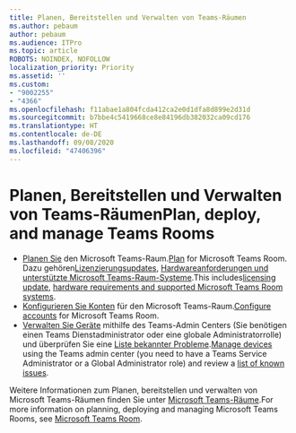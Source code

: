 ```yaml
---
title: Planen, Bereitstellen und Verwalten von Teams-Räumen
ms.author: pebaum
author: pebaum
ms.audience: ITPro
ms.topic: article
ROBOTS: NOINDEX, NOFOLLOW
localization_priority: Priority
ms.assetid: ''
ms.custom:
- "9002255"
- "4366"
ms.openlocfilehash: f11abae1a804fcda412ca2e0d1dfa8d899e2d31d
ms.sourcegitcommit: b7bbe4c5419668ce8e84196db382032ca09cd176
ms.translationtype: HT
ms.contentlocale: de-DE
ms.lasthandoff: 09/08/2020
ms.locfileid: "47406396"
---
```

# <a name="plan-deploy-and-manage-teams-rooms"></a><span data-ttu-id="68205-102">Planen, Bereitstellen und Verwalten von Teams-Räumen</span><span class="sxs-lookup"><span data-stu-id="68205-102">Plan, deploy, and manage Teams Rooms</span></span>

- <span data-ttu-id="68205-103">[Planen Sie](https://docs.microsoft.com/microsoftteams/rooms/rooms-plan) den Microsoft Teams-Raum.</span><span class="sxs-lookup"><span data-stu-id="68205-103">[Plan](https://docs.microsoft.com/microsoftteams/rooms/rooms-plan)  for Microsoft Teams Room.</span></span> <span data-ttu-id="68205-104">Dazu gehören[Lizenzierungsupdates](https://docs.microsoft.com/microsoftteams/rooms/rooms-licensing), [Hardwareanforderungen und unterstützte Microsoft Teams-Raum-Systeme](https://docs.microsoft.com/microsoftteams/rooms/requirements#hardware-requirements).</span><span class="sxs-lookup"><span data-stu-id="68205-104">This includes[licensing update](https://docs.microsoft.com/microsoftteams/rooms/rooms-licensing), [hardware requirements and supported Microsoft Teams Room systems](https://docs.microsoft.com/microsoftteams/rooms/requirements#hardware-requirements).</span></span>
- <span data-ttu-id="68205-105">[Konfigurieren Sie Konten](https://docs.microsoft.com/microsoftteams/rooms/rooms-configure-accounts) für den Microsoft Teams-Raum.</span><span class="sxs-lookup"><span data-stu-id="68205-105">[Configure accounts](https://docs.microsoft.com/microsoftteams/rooms/rooms-configure-accounts)  for Microsoft Teams Room.</span></span>
- <span data-ttu-id="68205-106">[Verwalten Sie Geräte](https://docs.microsoft.com/microsoftteams/rooms/rooms-manage)  mithilfe des Teams-Admin Centers (Sie benötigen einen Teams Dienstadministrator oder eine globale Administratorrolle) und überprüfen Sie eine [Liste bekannter Probleme](https://docs.microsoft.com/microsoftteams/rooms/known-issues).</span><span class="sxs-lookup"><span data-stu-id="68205-106">[Manage devices](https://docs.microsoft.com/microsoftteams/rooms/rooms-manage)  using the Teams admin center (you need to have a Teams Service Administrator or a Global Administrator role) and review a [list of known issues](https://docs.microsoft.com/microsoftteams/rooms/known-issues).</span></span>

<span data-ttu-id="68205-107">Weitere Informationen zum Planen, bereitstellen und verwalten von Microsoft Teams-Räumen finden Sie unter [Microsoft Teams-Räume](https://docs.microsoft.com/microsoftteams/rooms/).</span><span class="sxs-lookup"><span data-stu-id="68205-107">For more information on planning, deploying and managing Microsoft Teams Rooms, see [Microsoft Teams Room](https://docs.microsoft.com/microsoftteams/rooms/).</span></span>
